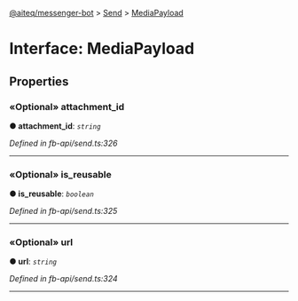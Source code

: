 [@aiteq/messenger-bot](../README.md) > [Send](../modules/send.md) > [MediaPayload](../interfaces/send.mediapayload.md)



# Interface: MediaPayload


## Properties
<a id="attachment_id"></a>

### «Optional» attachment_id

**●  attachment_id**:  *`string`* 

*Defined in fb-api/send.ts:326*





___

<a id="is_reusable"></a>

### «Optional» is_reusable

**●  is_reusable**:  *`boolean`* 

*Defined in fb-api/send.ts:325*





___

<a id="url"></a>

### «Optional» url

**●  url**:  *`string`* 

*Defined in fb-api/send.ts:324*





___


